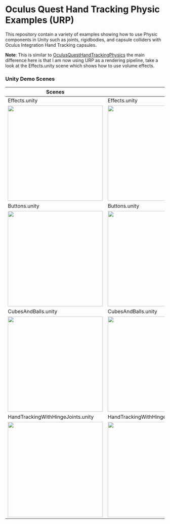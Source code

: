 # Oculus Quest Hand Tracking Physic Examples (URP)

This repository contain a variety of examples showing how to use Physic components in Unity such as joints, rigidbodies, and capsule colliders with Oculus Integration Hand Tracking capsules.

**Note**: This is similar to [OculusQuestHandTrackingPhysics](https://github.com/dilmerv/OculusQuestHandTrackingPhysics) the main difference here is that I am now using URP as a rendering pipeline, take a look at the Effects.unity scene which shows how to use volume effects.

### Unity Demo Scenes

|Scenes||
|---|---|
|Effects.unity|Effects.unity|
|<img src="https://github.com/dilmerv/OculusQuestHandTrackingPhysicsURP/blob/master/docs/images/Demo_7.gif" width="300">|<img src="https://github.com/dilmerv/OculusQuestHandTrackingPhysicsURP/blob/master/docs/images/Demo_8.gif" width="300">|
|Buttons.unity|Buttons.unity|
|<img src="https://github.com/dilmerv/OculusQuestHandTrackingPhysicsURP/blob/master/docs/images/Demo_5.gif" width="300">|<img src="https://github.com/dilmerv/OculusQuestHandTrackingPhysicsURP/blob/master/docs/images/Demo_6.gif" width="300">|
|CubesAndBalls.unity|CubesAndBalls.unity|
|<img src="https://github.com/dilmerv/OculusQuestHandTrackingPhysicsURP/blob/master/docs/images/Demo_1.gif" width="300">|<img src="https://github.com/dilmerv/OculusQuestHandTrackingPhysicsURP/blob/master/docs/images/Demo_2.gif" width="300">|
|HandTrackingWithHingeJoints.unity|HandTrackingWithHingeJoints.unity|
|<img src="https://github.com/dilmerv/OculusQuestHandTrackingPhysicsURP/blob/master/docs/images/Demo_3.gif" width="300">|<img src="https://github.com/dilmerv/OculusQuestHandTrackingPhysicsURP/blob/master/docs/images/Demo_4.gif" width="300">|